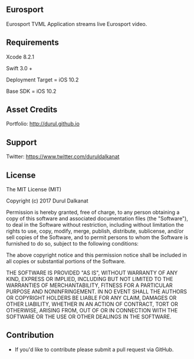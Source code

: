 Eurosport 
------------------------

Eurosport TVML Application streams live Eurosport video.

## Requirements
Xcode 8.2.1

Swift 3.0 +

Deployment Target = iOS 10.2

Base SDK = iOS 10.2

## Asset Credits

Portfolio: http://durul.github.io

## Support
Twitter: https://www.twitter.com/duruldalkanat

## License

The MIT License (MIT)

Copyright (c) 2017 Durul Dalkanat

Permission is hereby granted, free of charge, to any person obtaining a copy of this software and associated documentation files (the "Software"), to deal in the Software without restriction, including without limitation the rights to use, copy, modify, merge, publish, distribute, sublicense, and/or sell copies of the Software, and to permit persons to whom the Software is furnished to do so, subject to the following conditions:

The above copyright notice and this permission notice shall be included in all copies or substantial portions of the Software.

THE SOFTWARE IS PROVIDED "AS IS", WITHOUT WARRANTY OF ANY KIND, EXPRESS OR IMPLIED, INCLUDING BUT NOT LIMITED TO THE WARRANTIES OF MERCHANTABILITY, FITNESS FOR A PARTICULAR PURPOSE AND NONINFRINGEMENT. IN NO EVENT SHALL THE AUTHORS OR COPYRIGHT HOLDERS BE LIABLE FOR ANY CLAIM, DAMAGES OR OTHER LIABILITY, WHETHER IN AN ACTION OF CONTRACT, TORT OR OTHERWISE, ARISING FROM, OUT OF OR IN CONNECTION WITH THE SOFTWARE OR THE USE OR OTHER DEALINGS IN THE SOFTWARE.


## Contribution
- If you'd like to contribute please submit a pull request via GitHub.

